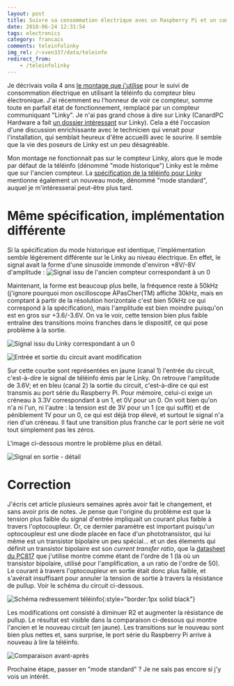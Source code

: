 ```yaml
---
layout: post
title: Suivre sa consommation électrique avec un Raspberry Pi et un compteur Linky en mode historique
date: 2018-06-24 12:31:54
tags: electronics
category: francais
comments: teleinfolinky
img_rel: /~sven337/data/teleinfo
redirect_from:
    - /teleinfolinky
---
```


Je décrivais voila 4 ans [le montage que j'utilise](/~sven337/francais/2014/03/09/Suivi-de-consommation-elec-avec-R-Pi.html) pour le suivi de consommation électrique en utilisant la téléinfo du compteur bleu électronique. 
J'ai récemment eu l'honneur de voir ce compteur, somme toute en parfait état de fonctionnement, remplacé par un compteur communiquant "Linky". 
Je n'ai pas grand chose à dire sur Linky (CanardPC Hardware a fait [un dossier intéressant](https://www.cpchardware.com/download/hw28_linky.pdf) sur Linky). Cela a été l'occasion d'une discussion enrichissante avec le technicien qui venait pour l'installation, qui semblait heureux d'être accueilli avec le sourire. Il semble que la vie des poseurs de Linky est un peu désagréable.

Mon montage ne fonctionnait pas sur le compteur Linky, alors que le mode par défaut de la téléinfo (dénommé "mode historique") Linky est le même que sur l'ancien compteur. La [spécification de la téléinfo pour Linky](http://www.enedis.fr/sites/default/files/Enedis-NOI-CPT_54E.pdf) mentionne également un nouveau mode, dénommé "mode standard", auquel je m'intéresserai peut-être plus tard.

# Même spécification, implémentation différente

Si la spécification du mode historique est identique, l'implémentation semble légèrement différente sur le Linky au niveau électrique.
En effet, le signal avait la forme d'une sinusoïde immonde d'environ +8V/-8V d'amplitude : 
![Signal issu de l'ancien compteur correspondant à un 0](scope_meter_output.png)

Maintenant, la forme est beaucoup plus belle, la fréquence reste à 50kHz (j'ignore pourquoi mon oscilloscope ÀPasCher(TM) affiche 30kHz, mais en comptant à partir de la résolution horizontale c'est bien 50kHz ce qui correspond à la spécification), mais l'amplitude est bien moindre puisqu'on est en gros sur +3.6/-3.6V. On va le voir, cette tension bien plus faible entraîne des transitions moins franches dans le dispositif, ce qui pose problème à la sortie.

![Signal issu du Linky correspondant à un 0](2018_linky_new_signal.png)

![Entrée et sortie du circuit avant modification](2018_linky_both_problem.png)

Sur cette courbe sont représentées en jaune (canal 1) l'entrée du circuit, c'est-à-dire le signal de téléinfo émis par le Linky. On retrouve l'amplitude de 3.6V; et en bleu (canal 2) la sortie du circuit, c'est-à-dire ce qui est transmis au port série du Raspberry Pi. Pour mémoire, celui-ci exige un créneau à 3.3V correspondant à un 1, et 0V pour un 0. On voit bien qu'on n'a ni l'un, ni l'autre : la tension est de 3V pour un 1 (ce qui suffit) et de péniblement 1V pour un 0, ce qui est déjà trop élevé, et surtout le signal n'a rien d'un créneau. Il faut une transition plus franche car le port série ne voit tout simplement pas les zéros.

L'image ci-dessous montre le problème plus en détail.

![Signal en sortie - détail](2018_linky_badsignal_details.png)

# Correction

J'écris cet article plusieurs semaines après avoir fait le changement, et sans avoir pris de notes. 
Je pense que l'origine du problème est que la tension plus faible du signal d'entrée impliquait un courant plus faible à travers l'optocoupleur. Or, ce dernier paramètre est important puisqu'un optocoupleur est une diode placée en face d'un phototransistor, qui lui même est un transistor bipolaire un peu spécial... et un des élements qui définit un transistor bipolaire est son *current transfer ratio*, que la [datasheet du PC817](http://www.futurlec.com/Datasheet/LED/PC817.pdf) que j'utilise montre comme étant de l'ordre de 1 (là où un transistor bipolaire, utilisé pour l'amplification, a un ratio de l'ordre de 50).
Le courant à travers l'optocoupleur en sortie était donc plus faible, et s'avérait insuffisant pour annuler la tension de sortie à travers la résistance de pullup. Voir le schéma du circuit ci-dessous.

![Schéma redressement téléinfo](schema.jpg){:style="border:1px solid black"}

Les modifications ont consisté à diminuer R2 et augmenter la résistance de pullup. Le résultat est visible dans la comparaison ci-dessous qui montre l'ancien et le nouveau circuit (en jaune). Les transitions sur le nouveau sont bien plus nettes et, sans surprise, le port série du Raspberry Pi arrive à nouveau à lire la téléinfo.


![Comparaison avant-après](2018_linky_before_after.png)

Prochaine étape, passer en "mode standard" ? Je ne sais pas encore si j'y vois un intérêt.

<script>
    $(document).ready(function() {
		$("a[href$='.jpg'],a[href$='.jpeg'],a[href$='.png'],a[href$='.gif']").attr('rel', 'gallery').fancybox();
    });
</script>


